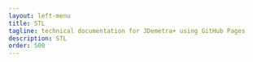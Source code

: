 ```yaml
---
layout: left-menu
title: STL
tagline: technical documentation for JDemetra+ using GitHub Pages
description: STL
order: 500
---
```

